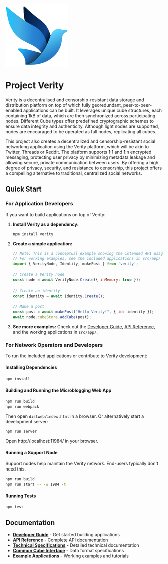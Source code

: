 <img src='img/vera.svg' width='200'>

# Project Verity
Verity is a decentralised and censorship-resistant data storage and distribution
platform on top of which fully georedundant, peer-to-peer-enabled applications
can be built. It leverages unique cube structures, each containing 1kB of data,
which are then synchronized across participating nodes. Different Cube types
offer predefined cryptographic schemes to ensure data integrity and authenticity.
Although light nodes are supported, nodes are encouraged to be operated as full
nodes, replicating all cubes.

This project also creates a decentralized and censorship-resistant social
networking application using the Verity platform, which will be akin to Twitter,
Threads or Reddit. The platform supports 1:1 and 1:n encrypted messaging,
protecting user privacy by minimizing metadata leakage and allowing secure,
private communication between users. By offering a high degree of privacy,
security, and resistance to censorship, this project offers a compelling
alternative to traditional, centralized social networks.

## Quick Start

### For Application Developers

If you want to build applications on top of Verity:

1. **Install Verity as a dependency:**
   ```bash
   npm install verity
   ```

2. **Create a simple application:**
   ```javascript
   // Note: This is a conceptual example showing the intended API usage
   // For working examples, see the included applications in src/app/
   import { VerityNode, Identity, makePost } from 'verity';
   
   // Create a Verity node
   const node = await VerityNode.Create({ inMemory: true });
   
   // Create an identity
   const identity = await Identity.Create();
   
   // Make a post
   const post = await makePost("Hello Verity!", { id: identity });
   await node.cubeStore.addCube(post);
   ```

3. **See more examples:** Check out the [Developer Guide](doc/developer-guide.md), [API Reference](doc/api-reference.md), and the working applications in `src/app/`.

### For Network Operators and Developers

To run the included applications or contribute to Verity development:

#### Installing Dependencies
```bash
npm install
```

#### Building and Running the Microblogging Web App
```bash
npm run build
npm run webpack
```
Then open `distweb/index.html` in a browser. Or alternatively start a development server:
```bash
npm run server
```
Open http://localhost:11984/ in your browser.

#### Running a Support Node
Support nodes help maintain the Verity network. End-users typically don't need this.
```bash
npm run build
npm run start -- -w 1984 -t
```

#### Running Tests
```bash
npm test
```

## Documentation

- **[Developer Guide](doc/developer-guide.md)** - Get started building applications
- **[API Reference](doc/api-reference.md)** - Complete API documentation
- **[Technical Specifications](doc/verity.md)** - Detailed technical documentation
- **[Common Cube Interface](doc/cci.md)** - Data format specifications
- **[Example Applications](examples/)** - Working examples and tutorials
